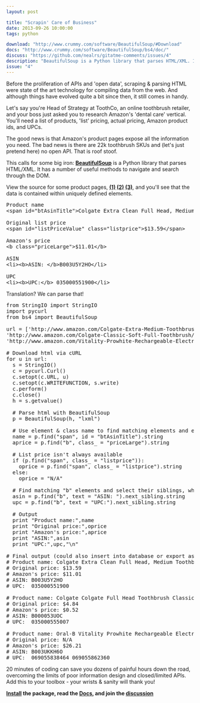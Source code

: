 ```yaml
---
layout: post

title: "Scrapin' Care of Business"
date: 2013-09-26 10:00:00
tags: python

download: "http://www.crummy.com/software/BeautifulSoup/#Download"
docs: "http://www.crummy.com/software/BeautifulSoup/bs4/doc/"
discuss: "https://github.com/nealrs/gitatme-comments/issues/4"
description: "BeautifulSoup is a Python library that parses HTML/XML. It has a number of useful methods to navigate and search through the DOM."
issue: "4"
---
```


<p>Before the proliferation of APIs and 'open data', scraping & parsing HTML were state of the art technology for compiling data from the web. And although things have evolved quite a bit since then, it still comes in handy.</p>

<p>Let's say you're Head of Strategy at ToothCo, an online toothbrush retailer, and your boss just asked you to research Amazon's 'dental care' vertical. You'll need a list of products, 'list' pricing, actual pricing, Amazon product ids, and UPCs.</p>

<p>The good news is that Amazon's product pages expose all the information you need. The bad news is there are 22k toothbrush SKUs and (let's just pretend here) no open API. That is roof stoof.</p>

<p>This calls for some big iron: <strong><a href="http://www.crummy.com/software/BeautifulSoup" target="_blank">BeautifulSoup</a></strong> is a Python library that parses HTML/XML. It has a number of useful methods to navigate and search through the DOM.</p>

<p>View the source for some product pages, <strong><a href="http://www.amazon.com/Colgate-Extra-Medium-Toothbrush-4-Count/dp/B003U5Y2HO" target="_blank">(1)</a> <a href="http://www.amazon.com/Colgate-Classic-Soft-Full-Toothbrush/dp/B000053UOC" target="_blank">(2)</a> <a href="http://www.amazon.com/Vitality-Prowhite-Rechargeable-Electric-Toothbrush/dp/B003UKKH6O" target="_blank">(3)</a></strong>, and you'll see that the data is contained within uniquely defined elements.</p>

<pre class="prettyprint lang-html">
Product name
&lt;span id="btAsinTitle"&gt;Colgate Extra Clean Full Head, Medium Toothbrush, 4-Count (Pack of 3)&lt;/span&gt;

Original list price
&lt;span id="listPriceValue" class="listprice"&gt;$13.59&lt;/span&gt;

Amazon's price
&lt;b class="priceLarge"&gt;$11.01&lt;/b&gt;

ASIN
&lt;li&gt;&lt;b&gt;ASIN: &lt;/b&gt;B003U5Y2HO&lt;/li&gt;

UPC
&lt;li&gt;&lt;b&gt;UPC:&lt;/b&gt; 035000551900&lt;/li&gt;
</pre>

<p>Translation? We can parse that!</p>

<pre class="prettyprint lang-python">
from StringIO import StringIO    
import pycurl
from bs4 import BeautifulSoup

url = ['http://www.amazon.com/Colgate-Extra-Medium-Toothbrush-4-Count/dp/B003U5Y2HO',
'http://www.amazon.com/Colgate-Classic-Soft-Full-Toothbrush/dp/B000053UOC',
'http://www.amazon.com/Vitality-Prowhite-Rechargeable-Electric-Toothbrush/dp/B003UKKH6O']

# Download html via cURL
for u in url:
  s = StringIO()
  c = pycurl.Curl()
  c.setopt(c.URL, u)
  c.setopt(c.WRITEFUNCTION, s.write)
  c.perform()
  c.close()
  h = s.getvalue()

  # Parse html with BeautifulSoup
  p = BeautifulSoup(h, "lxml")

  # Use element & class name to find matching elements and extract the target value string
  name = p.find("span", id = "btAsinTitle").string
  aprice = p.find("b", class_ = "priceLarge").string

  # List price isn't always available
  if (p.find("span", class_ = "listprice")):
    oprice = p.find("span", class_ = "listprice").string
  else:
	oprice = "N/A"

  # Find matching "b" elements and select their siblings, which are the target value strings
  asin = p.find("b", text = "ASIN: ").next_sibling.string
  upc = p.find("b", text = "UPC:").next_sibling.string

  # Output
  print "Product name:",name
  print "Original price:",oprice
  print "Amazon's price:",aprice
  print "ASIN:",asin
  print "UPC:",upc,"\n"

# Final output (could also insert into database or export as json)
# Product name: Colgate Extra Clean Full Head, Medium Toothbrush, 4-Count (Pack of 3)
# Original price: $13.59
# Amazon's price: $11.01
# ASIN: B003U5Y2HO
# UPC:  035000551900

# Product name: Colgate Colgate Full Head Toothbrush Classic Soft
# Original price: $4.84
# Amazon's price: $0.52
# ASIN: B000053UOC
# UPC:  035000555007

# Product name: Oral-B Vitality Prowhite Rechargeable Electric Toothbrush 1 Count
# Original price: N/A
# Amazon's price: $26.21
# ASIN: B003UKKH6O
# UPC:  069055838464 069055862360
</pre>

<p>20 minutes of coding can save you dozens of painful hours down the road, overcoming the limits of poor information design and closed/limited APIs. Add this to your toolbox - your wrists & sanity will thank you!</p>

<p><strong>
  <a class = "nodeco" href={{ page.download }} target="_blank"><i class="icon-cloud-download icon-large "></i> Install</a> the package, read the
  <a class = "nodeco" href={{ page.docs }} target="_blank"><i class="icon-book icon-large "></i> Docs</a>, and join the <a class = "nodeco" href="{{ page.url }}#comments" title="Discuss this issue of Git @ Me online"><i class="icon-comments icon-large "></i> discussion</a></strong></p>